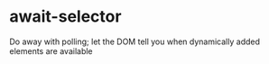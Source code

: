 # await-selector
Do away with polling; let the DOM tell you when dynamically added elements are available
